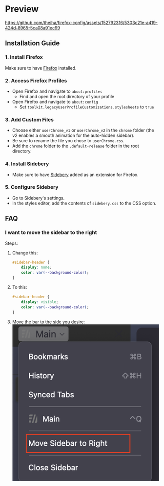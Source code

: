 # Preview
https://github.com/theiha/firefox-config/assets/152792316/5303c21e-a419-424d-8965-5ca08a91ec99

## Installation Guide

### 1. Install Firefox
Make sure to have [Firefox](https://www.mozilla.org/firefox/new/) installed.

### 2. Access Firefox Profiles
- Open Firefox and navigate to `about:profiles`
    - Find and open the root directory of your profile
- Open Firefox and navigate to `about:config`
    - Set `toolkit.legacyUserProfileCustomizations.stylesheets` to `true`

### 3. Add Custom Files
- Choose either `userChrome_v1` or `userChrome_v2` in the `chrome` folder (the v2 enables a smooth animation for the auto-hidden sidebar).
- Be sure to rename the file you chose to `userChrome.css`.
- Add the `chrome` folder to the `.default-release` folder in the root directory.

### 4. Install Sidebery
- Make sure to have [Sidebery](https://addons.mozilla.org/firefox/addon/sidebery/) added as an extension for Firefox.

### 5. Configure Sidebery
- Go to Sidebery's settings.
- In the styles editor, add the contents of `sidebery.css` to the CSS option.

## FAQ

### I want to move the sidebar to the right
Steps: 
1. Change this:
    ```css
    #sidebar-header {
        display: none;
        color: var(--background-color);
    }
    ```
2. To this:
    ```css
    #sidebar-header {
        display: visible;
        color: var(--background-color);
    }
    ```
3. Move the bar to the side you desire:
   <div style="text-align: center;">
       <img src="res/move_sidebery.png" alt="Move Sidebery Sidebar">
   </div>
